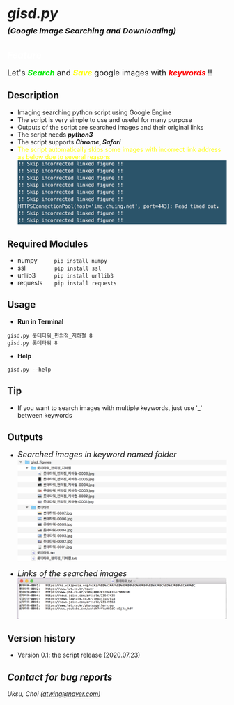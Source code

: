 # <font size=6><br>_**gisd.py</br></font> <font size=4>(Google Image Searching and Downloading)**_</font>

## <font color=white>_Feature_</font>
<font size=4>Let's <font color=grean><b>_Search_</b></font> and <font color=yellow><b>_Save_</b> </font>google images with <font color=red><b>_keywords_ </b></font>!!</font>

## Description
+ Imaging searching python script using Google Engine
+ The script is very simple to use and useful for many purpose
+ Outputs of the script are searched images and their original links
+ The script needs <b>_python3_</b>
+ The script supports <b>_Chrome_, _Safari_</b>
+ <font color=yellow>The script automatically skips some images with incorrect link address as below due to several reasons</font>
![](assets/README-012347ba.png)

## Required Modules
+ numpy &nbsp;&nbsp;&nbsp;&nbsp;&nbsp;&nbsp;&nbsp;``` pip install numpy```
+ ssl &nbsp;&nbsp;&nbsp;&nbsp;&nbsp;&nbsp;&nbsp;&nbsp;&nbsp;&nbsp;&nbsp;&nbsp;&nbsp;&nbsp;``` pip install ssl```
+ urllib3 &nbsp;&nbsp;&nbsp;&nbsp;&nbsp;&nbsp;&nbsp;&nbsp;``` pip install urllib3```
+ requests &nbsp;&nbsp;&nbsp;&nbsp;``` pip install requests```

## Usage
+ <b>Run in Terminal</b>
```
gisd.py 롯데타워_편의점_지하철 8
gisd.py 롯데타워 8
```
+ <b>Help</b>
```
gisd.py --help
```

## Tip
+ If you want to search images with multiple keywords, just use '_' between keywords

## Outputs
* <font size=4>_Searched images in keyword named folder_</font>
![](assets/README-d40800d4.png)

* <font size=4>_Links  of the searched images_</font>
![](assets/README-95c20b9e.png)


## Version history
+ Version 0.1: the script release (2020.07.23)

## _Contact for bug reports_
_Uksu, Choi (qtwing@naver.com)_
